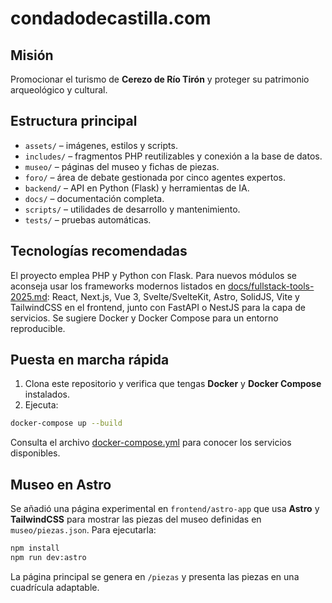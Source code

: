 # condadodecastilla.com

## Misión

Promocionar el turismo de **Cerezo de Río Tirón** y proteger su patrimonio arqueológico y cultural.

## Estructura principal

- `assets/` – imágenes, estilos y scripts.
- `includes/` – fragmentos PHP reutilizables y conexión a la base de datos.
- `museo/` – páginas del museo y fichas de piezas.
- `foro/` – área de debate gestionada por cinco agentes expertos.
- `backend/` – API en Python (Flask) y herramientas de IA.
- `docs/` – documentación completa.
- `scripts/` – utilidades de desarrollo y mantenimiento.
- `tests/` – pruebas automáticas.

## Tecnologías recomendadas

El proyecto emplea PHP y Python con Flask. Para nuevos módulos se aconseja usar los frameworks modernos listados en [docs/fullstack-tools-2025.md](docs/fullstack-tools-2025.md): React, Next.js, Vue 3, Svelte/SvelteKit, Astro, SolidJS, Vite y TailwindCSS en el frontend, junto con FastAPI o NestJS para la capa de servicios. Se sugiere Docker y Docker Compose para un entorno reproducible.

## Puesta en marcha rápida

1. Clona este repositorio y verifica que tengas **Docker** y **Docker Compose** instalados.
2. Ejecuta:

```bash
docker-compose up --build
```

Consulta el archivo [docker-compose.yml](docker-compose.yml) para conocer los servicios disponibles.

## Museo en Astro

Se añadió una página experimental en `frontend/astro-app` que usa **Astro** y **TailwindCSS** para mostrar las piezas del museo definidas en `museo/piezas.json`.
Para ejecutarla:

```bash
npm install
npm run dev:astro
```

La página principal se genera en `/piezas` y presenta las piezas en una cuadrícula adaptable.
